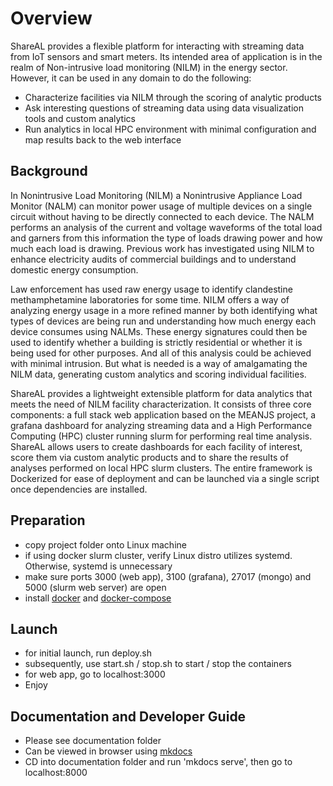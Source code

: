# Overview

ShareAL provides a flexible platform for interacting with streaming data from IoT sensors and smart meters. Its intended area of
application is in the realm of Non-intrusive load monitoring (NILM) in the energy sector. However, it can be used in any domain
to do the following:

- Characterize facilities via NILM through the scoring of analytic products
- Ask interesting questions of streaming data using data visualization tools and custom analytics
- Run analytics in local HPC environment with minimal configuration and map results back to the web interface 

## Background

In Nonintrusive Load Monitoring (NILM) a Nonintrusive Appliance Load Monitor (NALM) can monitor power usage of multiple devices on a single circuit without having to be directly connected to each device. The NALM performs an analysis of the current and voltage waveforms of the total load and garners from this information the type of loads drawing power and how much each load is drawing. Previous work has investigated using NILM to enhance electricity audits of commercial buildings and to understand domestic energy consumption. 

Law enforcement has used raw energy usage to identify clandestine methamphetamine laboratories for some time. NILM offers a way of analyzing energy usage in a more refined manner by both identifying what types of devices are being run and understanding how much energy each device consumes using NALMs. These energy signatures could then be used to identify whether a building is strictly residential or whether it is being used for other purposes. And all of this analysis could be achieved with minimal intrusion. But what is needed is a way of amalgamating the NILM data, generating custom analytics and scoring individual facilities. 

ShareAL provides a lightweight extensible platform for data analytics that meets the need of NILM facility characterization. It consists of three core components: a full stack web application based on the MEANJS project, a grafana dashboard for analyzing streaming data and a High Performance Computing (HPC) cluster running slurm for performing real time analysis. ShareAL allows users to create dashboards for each facility of interest, score them via custom analytic products and to share the results of analyses performed on local HPC slurm clusters. The entire framework is Dockerized for ease of deployment and can be launched via a single script once dependencies are installed. 

## Preparation

* copy project folder onto Linux machine
* if using docker slurm cluster, verify Linux distro utilizes systemd. Otherwise, systemd is unnecessary
* make sure ports 3000 (web app), 3100 (grafana), 27017 (mongo) and 5000 (slurm web server) are open
* install [docker](https://docs.docker.com/install/) and [docker-compose](https://docs.docker.com/compose/install/)

## Launch

* for initial launch, run deploy.sh
* subsequently, use start.sh / stop.sh to start / stop the containers
* for web app, go to localhost:3000
* Enjoy

## Documentation and Developer Guide

* Please see documentation folder
* Can be viewed in browser using [mkdocs](https://www.mkdocs.org/)
* CD into documentation folder and run 'mkdocs serve', then go to localhost:8000